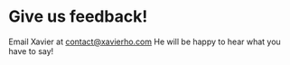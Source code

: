 Give us feedback!
=================
Email Xavier at [contact@xavierho.com](mailto:contact@xavierho.com)
He will be happy to hear what you have to say!